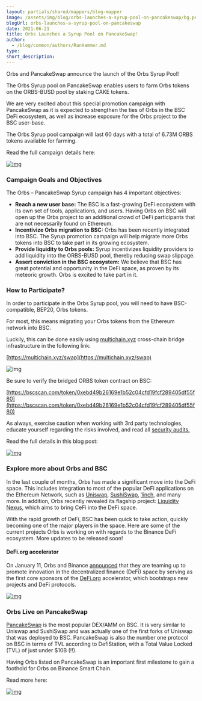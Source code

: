 ```yaml
---
layout: partials/shared/mappers/blog-mapper
image: /assets/img/blog/orbs-launches-a-syrup-pool-on-pancakeswap/bg.png
blogUrl: orbs-launches-a-syrup-pool-on-pancakeswap
date: 2021-06-21
title: Orbs Launches a Syrup Pool on PancakeSwap!
author:
  - /blog/common/authors/RanHammer.md
type:
short_description:
---
```


Orbs and PancakeSwap announce the launch of the Orbs Syrup Pool!

The Orbs Syrup pool on PancakeSwap enables users to farm Orbs tokens on the ORBS-BUSD pool by staking CAKE tokens.

We are very excited about this special promotion campaign with PancakeSwap as it is expected to strengthen the ties of Orbs in the BSC DeFi ecosystem, as well as increase exposure for the Orbs project to the BSC user-base.

The Orbs Syrup pool campaign will last 60 days with a total of 6.73M ORBS tokens available for farming.

Read the full campaign details here:

[![img](/assets/img/blog/orbs-launches-a-syrup-pool-on-pancakeswap/img1.png)](https://pancakeswap.medium.com/pancakeswap-welcomes-orbs-network-to-syrup-pool-f6edf549b997)

### Campaign Goals and Objectives

The Orbs – PancakeSwap Syrup campaign has 4 important objectives:

- **Reach a new user base:** The BSC is a fast-growing DeFi ecosystem with its own set of tools, applications, and users. Having Orbs on BSC will open up the Orbs project to an additional crowd of DeFi participants that are not necessarily found on Ethereum.
- **Incentivize Orbs migration to BSC:** Orbs has been recently integrated into BSC. The Syrup promotion campaign will help migrate more Orbs tokens into BSC to take part in its growing ecosystem.
- **Provide liquidity to Orbs pools:** Syrup incentivizes liquidity providers to add liquidity into the ORBS-BUSD pool, thereby reducing swap slippage.
- **Assert conviction in the BSC ecosystem:** We believe that BSC has great potential and opportunity in the DeFi space, as proven by its meteoric growth. Orbs is excited to take part in it.

### How to Participate?

In order to participate in the Orbs Syrup pool, you will need to have BSC-compatible, BEP20, Orbs tokens.

For most, this means migrating your Orbs tokens from the Ethereum network into BSC.

Luckily, this can be done easily using [multichain.xyz](https://multichain.xyz/) cross-chain bridge infrastructure in the following link:

[https://multichain.xyz/swap](https://multichain.xyz/swap)

![img](/assets/img/blog/orbs-launches-a-syrup-pool-on-pancakeswap/img2.png)

Be sure to verify the bridged ORBS token contract on BSC:

[https://bscscan.com/token/0xebd49b26169e1b52c04cfd19fcf289405df55f80](https://bscscan.com/token/0xebd49b26169e1b52c04cfd19fcf289405df55f80)

As always, exercise caution when working with 3rd party technologies, educate yourself regarding the risks involved, and read all [security audits.](https://github.com/anyswap/Anyswap-Audit/blob/master/SlowMist/AnySwap%20CrossChain-Bridge%20Security%20Audit%20Report.pdf)

Read the full details in this blog post:

[![img](/assets/img/blog/orbs-launches-a-syrup-pool-on-pancakeswap/img3.jpeg)](orbs-is-now-live-on-binance-smart-chain-via-anyswap-cross-chain-bridge)

### Explore more about Orbs and BSC

In the last couple of months, Orbs has made a significant move into the DeFi space. This includes integration to most of the popular DeFi applications on the Ethereum Network, such as [Uniswap](https://blog.orbsdefi.com/p/orbs-on-uniswap-and-whats-next), [SushiSwap](/orbs-is-now-live-on-sushiswap), [1inch](/orbs-is-now-live-on-1inch-exchange), and many more. In addition, Orbs recently revealed its flagship project: [Liquidity Nexus](https://nexus.orbs.com/), which aims to bring CeFi into the DeFi space.

With the rapid growth of DeFi, BSC has been quick to take action, quickly becoming one of the major players in the space. Here are some of the current projects Orbs is working on with regards to the Binance DeFi ecosystem. More updates to be released soon!

#### DeFi.org accelerator

On January 11, Orbs and Binance [announced](https://www.binance.org/en/blog/orbs-and-binance-team-up-to-launch-defi-accelerator/) that they are teaming up to promote innovation in the decentralized finance (DeFi) space by serving as the first core sponsors of the [DeFi.org](https://defi.org/) accelerator, which bootstraps new projects and DeFi protocols.

[![img](/assets/img/blog/orbs-launches-a-syrup-pool-on-pancakeswap/img4.jpeg)](https://www.binance.org/en/blog/orbs-and-binance-team-up-to-launch-defi-accelerator/)

### Orbs Live on PancakeSwap

[PancakeSwap](https://pancakeswap.finance/) is the most popular DEX/AMM on BSC. It is very similar to Uniswap and SushiSwap and was actually one of the first forks of Uniswap that was deployed to BSC. PancakeSwap is also the number one protocol on BSC in terms of TVL according to DefiStation, with a Total Value Locked (TVL) of just under $10B (!!).

Having Orbs listed on PancakeSwap is an important first milestone to gain a foothold for Orbs on Binance Smart Chain.

Read more here:

[![img](/assets/img/blog/orbs-launches-a-syrup-pool-on-pancakeswap/img5.jpeg)](/orbs-is-now-live-on-pancakeswap)
